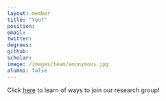 ```yaml
---
layout: member
title: "You?"
position: 
email: 
twitter: 
degrees: 
github: 
scholar: 
image: /images/team/anonymous.jpg
alumni: false
---
```


Click [here] to learn of ways to join our research group!

[here]: /join-mfX